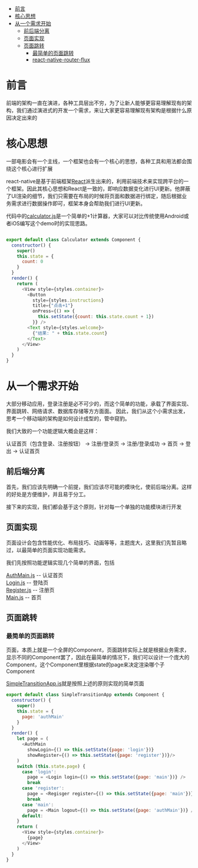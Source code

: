 <!-- TOC depthFrom:1 depthTo:6 withLinks:1 updateOnSave:1 orderedList:0 -->

- [前言](#前言)
- [核心思想](#核心思想)
- [从一个需求开始](#从一个需求开始)
	- [前后端分离](#前后端分离)
	- [页面实现](#页面实现)
	- [页面跳转](#页面跳转)
		- [最简单的页面跳转](#最简单的页面跳转)
		- [react-native-router-flux](#react-native-router-flux)

<!-- /TOC -->
# 前言

前端的架构一直在演进，各种工具层出不穷，为了让新人能够更容易理解现有的架构，我们通过演进式的开发一个需求，来让大家更容易理解现有架构是根据什么原因决定出来的

# 核心思想

一部电影会有一个主线，一个框架也会有一个核心的思想，各种工具和用法都会围绕这个核心进行扩展

react-native是基于前端框架[React](https://facebook.github.io/react/)派生出来的，利用前端技术来实现跨平台的一个框架。因此其核心思想和React是一致的，即响应数据变化进行UI更新。他屏蔽了UI渲染的细节，我们只需要在布局的时候将页面和数据进行绑定，随后根据业务需求进行数据操作即可，框架本身会帮助我们进行UI更新。

代码中的[calculator.js](./calculator.js)是一个简单的+1计算器，大家可以对比传统使用Android或者iOS编写这个demo时的实现思路。

```js

export default class Calculator extends Component {
  constructor() {
    super()
    this.state = {
      count: 0
    }
  }
  render() {
    return (
      <View style={styles.container}>
        <Button
          style={styles.instructions}
          title={"点击+1"}
          onPress={() => {
            this.setState({count: this.state.count + 1})
          }} />
        <Text style={styles.welcome}>
          {"结果: " + this.state.count}
        </Text>
      </View>
    )
  }
}

```

# 从一个需求开始

大部分移动应用，登录注册是必不可少的，而这个简单的功能，承载了界面实现、界面跳转、网络请求、数据库存储等方方面面。
因此，我们从这个小需求出发，思考一个移动端的架构是如何设计成型的，管中窥豹。

我们大致的一个功能逻辑大概会是这样：

认证首页（包含登录、注册按钮） -> 注册/登录页 -> 注册/登录成功 -> 首页 -> 登出 -> 认证首页

## 前后端分离

首先，我们应该先明确一个前提，我们应该尽可能的模块化，使前后端分离。这样的好处是方便维护，并且易于分工。

接下来的实现，我们都会基于这个原则，针对每一个单独的功能模块进行开发

## 页面实现

页面设计会包含性能优化、布局技巧、动画等等，主题庞大，这里我们先暂且略过，以最简单的页面实现功能需求。

我们先按照功能逻辑实现几个简单的界面，包括

[AuthMain.js](./AuthMain.js) -- 认证首页  
[Login.js](./Login.js) -- 登陆页  
[Register.js](./Register.js) -- 注册页  
[Main.js](./Main.js) -- 首页  


## 页面跳转

### 最简单的页面跳转

页面，本质上就是一个全屏的Component，页面跳转实际上就是根据业务需求，显示不同的Component罢了，因此在最简单的情况下，我们可以设计一个庞大的Component，这个Component里根据state的page来决定渲染哪个子Component

[SimpleTransitionApp.js](./SimpleTransitionApp.js)就是按照上述的原则实现的简单页面

```js
export default class SimpleTransitionApp extends Component {
  constructor() {
    super()
    this.state = {
      page: 'authMain'
    }
  }
  render() {
    let page = (
      <AuthMain
        showLogin={() => this.setState({page: 'login'})}
        showRegister={() => this.setState({page: 'register'})}/>
    )
    switch (this.state.page) {
      case 'login':
        page = <Login login={() => this.setState({page: 'main'})} />
        break
      case 'register':
        page = <Regisger register={() => this.setState({page: 'main'})} />
        break
      case 'main':
        page = <Main logout={() => this.setState({page: 'authMain'})} />
      default:
    }
    return (
      <View style={styles.container}>
        {page}
      </View>
    )
  }
}
```
